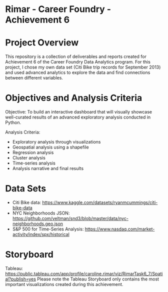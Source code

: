 # Rimar - Career Foundry - Achievement 6

# Project Overview
This repository is a collection of deliverables and reports created for Achievement 6 of the Career Foundry Data Analytics program. For this project, I chose my own data set (Citi Bike trip records for September 2013) and used advanced analytics to explore the data and find connections between different variables.

# Objectives and Analysis Criteria
Objective: To build an interactive dashboard that will visually showcase well-curated results of an advanced exploratory analysis conducted in Python.

Analysis Criteria:
- Exploratory analysis through visualizations
- Geospatial analysis using a shapefile
- Regression analysis
- Cluster analysis
- Time-series analysis
- Analysis narrative and final results

# Data Sets
- Citi Bike data: https://www.kaggle.com/datasets/ryanmcummings/citi-bike-data
- NYC Neighborhoods JSON: https://github.com/veltman/snd3/blob/master/data/nyc-neighborhoods.geo.json
- S&P 500 for Time-Series Analysis: https://www.nasdaq.com/market-activity/index/spx/historical

# Storyboard
Tableau: https://public.tableau.com/app/profile/caroline.rimar/viz/RimarTask6_7/Spatial?publish=yes
Please note the Tableau Storyboard only contains the most important visualizations created during this achievement.
